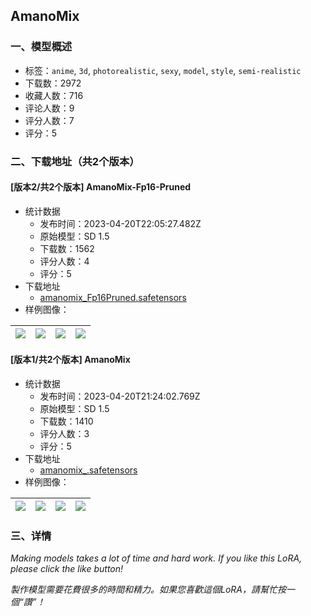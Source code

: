 ## AmanoMix
### 一、模型概述

- 标签：`anime`, `3d`, `photorealistic`, `sexy`, `model`, `style`, `semi-realistic`
- 下载数：2972
- 收藏人数：716
- 评论人数：9
- 评分人数：7
- 评分：5

### 二、下载地址（共2个版本）

#### [版本2/共2个版本] AmanoMix-Fp16-Pruned

- 统计数据
  - 发布时间：2023-04-20T22:05:27.482Z
  - 原始模型：SD 1.5
  - 下载数：1562
  - 评分人数：4
  - 评分：5
- 下载地址
  - [amanomix_Fp16Pruned.safetensors](https://civitai.com/api/download/models/51038)
- 样例图像：

| <img src="https://image.civitai.com/xG1nkqKTMzGDvpLrqFT7WA/215be121-2976-405e-104f-295a903ccb00/width=450/549427.jpeg" /> | <img src="https://image.civitai.com/xG1nkqKTMzGDvpLrqFT7WA/44f92843-c90d-414c-6ea1-3783a1788600/width=450/549426.jpeg" /> | <img src="https://image.civitai.com/xG1nkqKTMzGDvpLrqFT7WA/6811ef67-fcba-43a4-70cf-15b537518900/width=450/549574.jpeg" /> | <img src="https://image.civitai.com/xG1nkqKTMzGDvpLrqFT7WA/ca8bb39c-eaa6-4a8a-66c3-d23d7c67ea00/width=450/549440.jpeg" /> |
| ---- | ---- | ---- | ---- |

#### [版本1/共2个版本] AmanoMix

- 统计数据
  - 发布时间：2023-04-20T21:24:02.769Z
  - 原始模型：SD 1.5
  - 下载数：1410
  - 评分人数：3
  - 评分：5
- 下载地址
  - [amanomix_.safetensors](https://civitai.com/api/download/models/34072)
- 样例图像：

| <img src="https://image.civitai.com/xG1nkqKTMzGDvpLrqFT7WA/066f9b53-bd63-447b-d027-5ed752566700/width=450/389102.jpeg" /> | <img src="https://image.civitai.com/xG1nkqKTMzGDvpLrqFT7WA/31e09e26-01e2-4a28-fdb3-cd46d8c52700/width=450/389100.jpeg" /> | <img src="https://image.civitai.com/xG1nkqKTMzGDvpLrqFT7WA/79464383-8d1b-4501-2fa3-e5da5ef19400/width=450/389099.jpeg" /> | <img src="https://image.civitai.com/xG1nkqKTMzGDvpLrqFT7WA/a72b27e3-d596-45c2-d01b-8f0934ce0600/width=450/389098.jpeg" /> |
| ---- | ---- | ---- | ---- |


### 三、详情
<p><em>Making models takes a lot of time and hard work. If you like this LoRA, please click the like button!</em></p><p></p><p><em>製作模型需要花費很多的時間和精力。如果您喜歡這個LoRA，請幫忙按一個“讚”！</em></p><h3></h3>